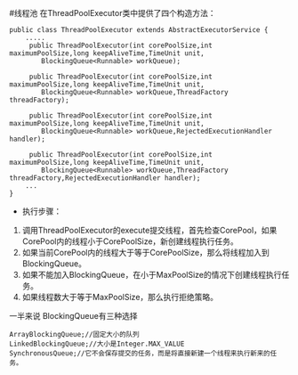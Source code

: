 #线程池
在ThreadPoolExecutor类中提供了四个构造方法：

	public class ThreadPoolExecutor extends AbstractExecutorService {
    	.....
   		 public ThreadPoolExecutor(int corePoolSize,int maximumPoolSize,long keepAliveTime,TimeUnit unit,
            BlockingQueue<Runnable> workQueue);
 
   		 public ThreadPoolExecutor(int corePoolSize,int maximumPoolSize,long keepAliveTime,TimeUnit unit,
            BlockingQueue<Runnable> workQueue,ThreadFactory threadFactory);
 
   		 public ThreadPoolExecutor(int corePoolSize,int maximumPoolSize,long keepAliveTime,TimeUnit unit,
            BlockingQueue<Runnable> workQueue,RejectedExecutionHandler handler);
 
    	 public ThreadPoolExecutor(int corePoolSize,int maximumPoolSize,long keepAliveTime,TimeUnit unit,
        	BlockingQueue<Runnable> workQueue,ThreadFactory threadFactory,RejectedExecutionHandler handler);
    	...
	}
	
* 执行步骤：	

1. 调用ThreadPoolExecutor的execute提交线程，首先检查CorePool，如果CorePool内的线程小于CorePoolSize，新创建线程执行任务。
2. 如果当前CorePool内的线程大于等于CorePoolSize，那么将线程加入到BlockingQueue。
3. 如果不能加入BlockingQueue，在小于MaxPoolSize的情况下创建线程执行任务。
4. 如果线程数大于等于MaxPoolSize，那么执行拒绝策略。       



一半来说 BlockingQueue有三种选择				
	
	ArrayBlockingQueue;//固定大小的队列
	LinkedBlockingQueue;//大小是Integer.MAX_VALUE
	SynchronousQueue;//它不会保存提交的任务，而是将直接新建一个线程来执行新来的任务。